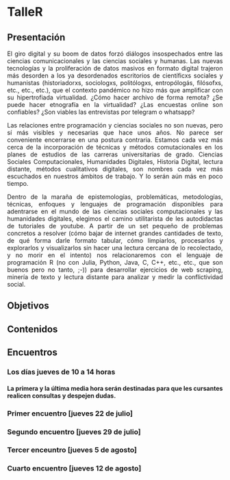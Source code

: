 # TalleR

## Presentación

<div style="text-align:justify">
El giro digital y su boom de datos forzó diálogos insospechados entre las ciencias comunicacionales y las ciencias sociales y humanas. Las nuevas tecnologías y la proliferación de datos masivos en formato digital trajeron más desorden a los ya desordenados escritorios de científicxs sociales y humanistas (historiadorxs, sociologxs, politólogxs, entropólogás, filósofxs, etc., etc., etc.), que el contexto pandémico no hizo más que amplificar con su hipertrofiada virtualidad. ¿Cómo hacer archivo de forma remota? ¿Se puede hacer etnografía en la virtualidad? ¿Las encuestas online son confiables? ¿Son viables las entrevistas por telegram o whatsapp?

Las relaciones entre programación y ciencias sociales no son nuevas, pero sí más visibles y necesarias que hace unos años. No parece ser conveniente encerrarse en una postura contraria. Estamos cada vez más cerca de la incorporación de técnicas y métodos comutacionales en los planes de estudios de las carreras universitarias de grado. Ciencias Sociales Computacionales, Humanidades Digitales, Historia Digital, lectura distante, métodos cualitativos digitales, son nombres cada vez más escuchados en nuestros ámbitos de trabajo. Y lo serán aún más en poco tiempo.

Dentro de la maraña de epistemologías, problemáticas, metodologías, técnicas, enfoques y lenguajes de programación disponibles para adentrarse en el mundo de las ciencias sociales computacionales y las humanidades digitales, elegimos el camino utilitarista de les autodidactas de tutoriales de youtube. A partir de un set pequeño de problemas concretos a resolver (cómo bajar de internet grandes cantidades de texto, de qué forma darle formato tabular, cómo limpiarlos, procesarlos y explorarlos y visualizarlos sin hacer una lectura cercana de lo recolectado, y no morir en el intento) nos relacionaremos con el lenguaje de programación R (no con Julia, Python, Java, C, C++, etc., etc., que son buenos pero no tanto, ;-)) para desarrollar ejercicios de web scraping, minería de texto y lectura distante para analizar y medir la conflictividad social. 
</div>


## Objetivos

## Contenidos

## Encuentros 

### Los días jueves de 10 a 14 horas

#### La primera y la última media hora serán destinadas para que les cursantes realicen consultas y despejen dudas.

### Primer encuentro [jueves 22 de julio]

### Segundo encuentro [jueves 29 de julio]

### Tercer enceuntro [jueves 5 de agosto]

### Cuarto encuentro [jueves 12 de agosto]
